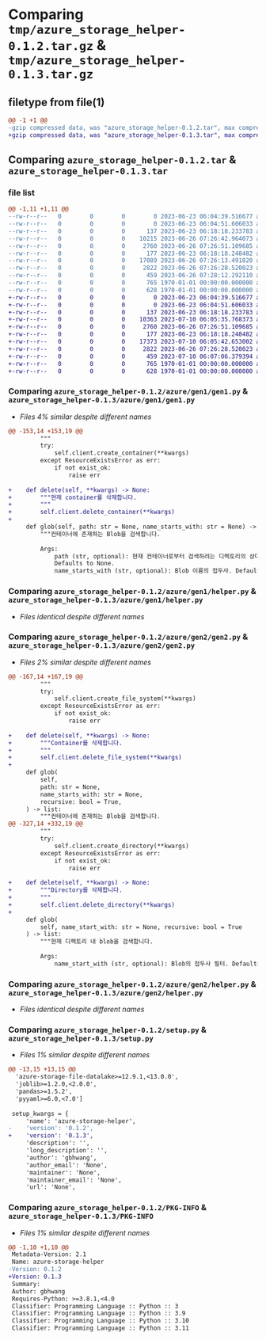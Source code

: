 # Comparing `tmp/azure_storage_helper-0.1.2.tar.gz` & `tmp/azure_storage_helper-0.1.3.tar.gz`

## filetype from file(1)

```diff
@@ -1 +1 @@
-gzip compressed data, was "azure_storage_helper-0.1.2.tar", max compression
+gzip compressed data, was "azure_storage_helper-0.1.3.tar", max compression
```

## Comparing `azure_storage_helper-0.1.2.tar` & `azure_storage_helper-0.1.3.tar`

### file list

```diff
@@ -1,11 +1,11 @@
--rw-r--r--   0        0        0        0 2023-06-23 06:04:39.516677 azure_storage_helper-0.1.2/LICENSE.txt
--rw-r--r--   0        0        0        0 2023-06-23 06:04:51.606033 azure_storage_helper-0.1.2/README.md
--rw-r--r--   0        0        0      137 2023-06-23 06:18:18.233783 azure_storage_helper-0.1.2/azure/gen1/__init__.py
--rw-r--r--   0        0        0    10215 2023-06-26 07:26:42.964073 azure_storage_helper-0.1.2/azure/gen1/gen1.py
--rw-r--r--   0        0        0     2760 2023-06-26 07:26:51.109685 azure_storage_helper-0.1.2/azure/gen1/helper.py
--rw-r--r--   0        0        0      177 2023-06-23 06:18:18.248482 azure_storage_helper-0.1.2/azure/gen2/__init__.py
--rw-r--r--   0        0        0    17089 2023-06-26 07:26:13.491820 azure_storage_helper-0.1.2/azure/gen2/gen2.py
--rw-r--r--   0        0        0     2822 2023-06-26 07:26:28.520023 azure_storage_helper-0.1.2/azure/gen2/helper.py
--rw-r--r--   0        0        0      459 2023-06-26 07:28:12.292110 azure_storage_helper-0.1.2/pyproject.toml
--rw-r--r--   0        0        0      765 1970-01-01 00:00:00.000000 azure_storage_helper-0.1.2/setup.py
--rw-r--r--   0        0        0      628 1970-01-01 00:00:00.000000 azure_storage_helper-0.1.2/PKG-INFO
+-rw-r--r--   0        0        0        0 2023-06-23 06:04:39.516677 azure_storage_helper-0.1.3/LICENSE.txt
+-rw-r--r--   0        0        0        0 2023-06-23 06:04:51.606033 azure_storage_helper-0.1.3/README.md
+-rw-r--r--   0        0        0      137 2023-06-23 06:18:18.233783 azure_storage_helper-0.1.3/azure/gen1/__init__.py
+-rw-r--r--   0        0        0    10363 2023-07-10 06:05:35.768373 azure_storage_helper-0.1.3/azure/gen1/gen1.py
+-rw-r--r--   0        0        0     2760 2023-06-26 07:26:51.109685 azure_storage_helper-0.1.3/azure/gen1/helper.py
+-rw-r--r--   0        0        0      177 2023-06-23 06:18:18.248482 azure_storage_helper-0.1.3/azure/gen2/__init__.py
+-rw-r--r--   0        0        0    17373 2023-07-10 06:05:42.653002 azure_storage_helper-0.1.3/azure/gen2/gen2.py
+-rw-r--r--   0        0        0     2822 2023-06-26 07:26:28.520023 azure_storage_helper-0.1.3/azure/gen2/helper.py
+-rw-r--r--   0        0        0      459 2023-07-10 06:07:06.379394 azure_storage_helper-0.1.3/pyproject.toml
+-rw-r--r--   0        0        0      765 1970-01-01 00:00:00.000000 azure_storage_helper-0.1.3/setup.py
+-rw-r--r--   0        0        0      628 1970-01-01 00:00:00.000000 azure_storage_helper-0.1.3/PKG-INFO
```

### Comparing `azure_storage_helper-0.1.2/azure/gen1/gen1.py` & `azure_storage_helper-0.1.3/azure/gen1/gen1.py`

 * *Files 4% similar despite different names*

```diff
@@ -153,14 +153,19 @@
         """
         try:
             self.client.create_container(**kwargs)
         except ResourceExistsError as err:
             if not exist_ok:
                 raise err
 
+    def delete(self, **kwargs) -> None:
+        """현재 container를 삭제합니다.
+        """
+        self.client.delete_container(**kwargs)
+
     def glob(self, path: str = None, name_starts_with: str = None) -> list:
         """컨테이너에 존재하는 Blob을 검색합니다.
 
         Args:
             path (str, optional): 현재 컨테이너로부터 검색하려는 디렉토리의 상대 경로.
             Defaults to None.
             name_starts_with (str, optional): Blob 이름의 접두사. Defaults to None.
```

### Comparing `azure_storage_helper-0.1.2/azure/gen1/helper.py` & `azure_storage_helper-0.1.3/azure/gen1/helper.py`

 * *Files identical despite different names*

### Comparing `azure_storage_helper-0.1.2/azure/gen2/gen2.py` & `azure_storage_helper-0.1.3/azure/gen2/gen2.py`

 * *Files 2% similar despite different names*

```diff
@@ -167,14 +167,19 @@
         """
         try:
             self.client.create_file_system(**kwargs)
         except ResourceExistsError as err:
             if not exist_ok:
                 raise err
 
+    def delete(self, **kwargs) -> None:
+        """Container를 삭제합니다.
+        """
+        self.client.delete_file_system(**kwargs)
+
     def glob(
         self,
         path: str = None,
         name_starts_with: str = None,
         recursive: bool = True,
     ) -> list:
         """컨테이너에 존재하는 Blob을 검색합니다.
@@ -327,14 +332,19 @@
         """
         try:
             self.client.create_directory(**kwargs)
         except ResourceExistsError as err:
             if not exist_ok:
                 raise err
 
+    def delete(self, **kwargs) -> None:
+        """Directory를 삭제합니다.
+        """
+        self.client.delete_directory(**kwargs)
+
     def glob(
         self, name_start_with: str = None, recursive: bool = True
     ) -> list:
         """현재 디렉토리 내 blob을 검색합니다.
 
         Args:
             name_start_with (str, optional): Blob의 접두사 필터. Defaults to None.
```

### Comparing `azure_storage_helper-0.1.2/azure/gen2/helper.py` & `azure_storage_helper-0.1.3/azure/gen2/helper.py`

 * *Files identical despite different names*

### Comparing `azure_storage_helper-0.1.2/setup.py` & `azure_storage_helper-0.1.3/setup.py`

 * *Files 1% similar despite different names*

```diff
@@ -13,15 +13,15 @@
  'azure-storage-file-datalake>=12.9.1,<13.0.0',
  'joblib>=1.2.0,<2.0.0',
  'pandas>=1.5.2',
  'pyyaml>=6.0,<7.0']
 
 setup_kwargs = {
     'name': 'azure-storage-helper',
-    'version': '0.1.2',
+    'version': '0.1.3',
     'description': '',
     'long_description': '',
     'author': 'gbhwang',
     'author_email': 'None',
     'maintainer': 'None',
     'maintainer_email': 'None',
     'url': 'None',
```

### Comparing `azure_storage_helper-0.1.2/PKG-INFO` & `azure_storage_helper-0.1.3/PKG-INFO`

 * *Files 1% similar despite different names*

```diff
@@ -1,10 +1,10 @@
 Metadata-Version: 2.1
 Name: azure-storage-helper
-Version: 0.1.2
+Version: 0.1.3
 Summary: 
 Author: gbhwang
 Requires-Python: >=3.8.1,<4.0
 Classifier: Programming Language :: Python :: 3
 Classifier: Programming Language :: Python :: 3.9
 Classifier: Programming Language :: Python :: 3.10
 Classifier: Programming Language :: Python :: 3.11
```

